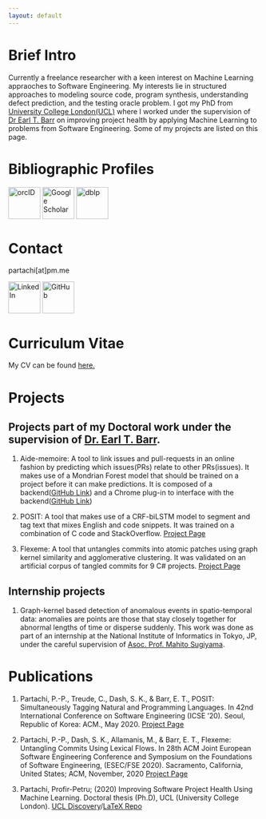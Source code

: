```yaml
---
layout: default
---
```

# Brief Intro

Currently a freelance researcher with a keen interest on Machine Learning appraoches to Software Engineering. My interests lie in structured approaches to modeling source code, program synthesis, understanding defect prediction, and the testing oracle problem. I got my PhD from [University College London(UCL)](http://ucl.ac.uk/) where I worked under the supervision of [Dr Earl T. Barr](http://earlbarr.com/) on improving project health by applying Machine Learning to problems from Software Engineering. Some of my projects are listed on this page. 

# Bibliographic Profiles

[<img src="https://orcid.org/assets/vectors/orcid.logo.icon.svg" alt="orcID" style="width:64px;height:64px;"/>](https://orcid.org/0000-0003-4940-6864)
[<img src="https://img.icons8.com/color/2x/google-scholar--v3.png" alt="Google Scholar" style="width:64px;height:64px;"/>](https://scholar.google.com/citations?user=e-q46I0AAAAJ)
[<img src="https://cdn.icon-icons.com/icons2/2389/PNG/512/dblp_logo_icon_145352.png" alt="dblp" style="width:64px;height:64px;"/>](https://dblp.org/pid/276/3593.html)

# Contact

partachi[at]pm.me

[<img src="https://external-content.duckduckgo.com/iu/?u=https%3A%2F%2Fwww.clipartmax.com%2Fpng%2Fmiddle%2F62-624588_linkedin-help-linkedin-logo-2018-png.png&f=1&nofb=1" alt="LinkedIn" style="width:64px;height:64px;"/>](https://www.linkedin.com/in/pp-partachi/) 
[<img src="https://github.githubassets.com/images/modules/logos_page/GitHub-Mark.png" alt="GitHub" style="width:64px;height:64px;"/>](https://github.com/PPPI)

# Curriculum Vitae
My CV can be found [here.](https://github.com/PPPI/pppi.github.io/raw/master/partachipp_cv.pdf)

# Projects

## Projects part of my Doctoral work under the supervision of [Dr. Earl T. Barr](http://earlbarr.com/).

1. Aide-memoire: A tool to link issues and pull-requests in an online fashion by predicting which issues(PRs) relate to other PRs(issues). It makes use of a Mondrian Forest model that should be trained on a project before it can make predictions. It is composed of a backend([GitHub Link](https://github.com/PPPI/a-m)) and a Chrome plug-in to interface with the backend([GitHub Link](https://github.com/PPPI/tlinker-chrome))

1. POSIT: A tool that makes use of a CRF-biLSTM model to segment and tag text that mixes English and code snippets. It was trained on a combination of C code and StackOverflow. [Project Page](https://pppi.github.io/POSIT)

1. Flexeme: A tool that untangles commits into atomic patches using graph kernel similarity and agglomerative clustering. It was validated on an artificial corpus of tangled commits for 9 C# projects. [Project Page](https://pppi.github.io/Flexeme)

## Internship projects

1. Graph-kernel based detection of anomalous events in spatio-temporal data: anomalies are points are those that stay closely together for abnormal lengths of time or disperse suddenly. This work was done as part of an internship at the National Institute of Informatics in Tokyo, JP, under the careful supervision of [Asoc. Prof. Mahito Sugiyama](https://mahito.info/index_e.html).

# Publications

1. Partachi, P.-P., Treude, C., Dash, S. K., & Barr, E. T., POSIT: Simultaneously Tagging Natural and Programming Languages. In 42nd International Conference on Software Engineering (ICSE ’20). Seoul, Republic of Korea: ACM., May 2020. [Project Page](https://pppi.github.io/POSIT)

1. Partachi, P.-P., Dash, S. K., Allamanis, M., & Barr, E. T., Flexeme: Untangling Commits Using Lexical Flows. In 28th ACM Joint European Software Engineering Conference and Symposium on the Foundations of Software Engineering, (ESEC/FSE 2020). Sacramento, California, United States; ACM, November, 2020 [Project Page](https://pppi.github.io/Flexeme)

1.  Partachi, Profir-Petru; (2020) Improving Software Project Health Using Machine Learning. Doctoral thesis (Ph.D), UCL (University College London). [UCL Discovery](https://discovery.ucl.ac.uk/id/eprint/10116742/)/[LaTeX Repo](https://github.com/PPPI/PhDThesis)

